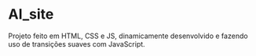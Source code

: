# AI_site
Projeto feito em HTML, CSS e JS, dinamicamente desenvolvido e fazendo uso de transições suaves com JavaScript.
